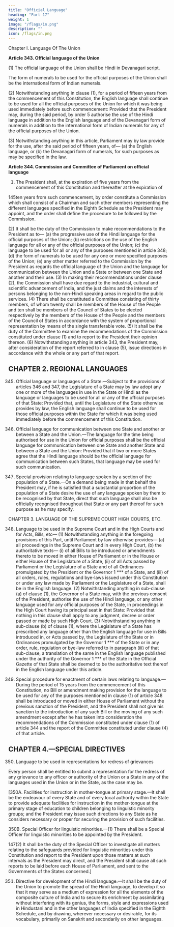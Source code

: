 ```yaml
---
title: "Official Language"
heading: "Part 17"
weight: 1
image: "/flags/in.png"
description: ""
icon: /flags/in.png
---
```



Chapter I. Language Of The Union

**Article 343. Official language of the Union**

(1) The official language of the Union shall be Hindi in Devanagari script.

The form of numerals to be used for the official purposes of the Union shall be the international form
of Indian numerals.

(2) Notwithstanding anything in clause (1), for a period of fifteen years from the commencement of
this Constitution, the English language shall continue to be used for all the official purposes of the Union for which it was being used immediately before such commencement:
Provided that the President may, during the said period, by order 5 authorise the use of the Hindi
language in addition to the English language and of the Devanagari form of numerals in addition to the
international form of Indian numerals for any of the official purposes of the Union.

(3) Notwithstanding anything in this article, Parliament may by law provide for the use, after the said period of fifteen years, of—
(a) the English language, or
(b) the Devanagari form of numerals,
for such purposes as may be specified in the law.


**Article 344. Commission and Committee of Parliament on official language**

1) The President shall, at the expiration of five years from the commencement of this Constitution and thereafter at the expiration of 

<!-- 1. The words and letters “specified in Part A or Part B of the First Schedule” omitted by the Constitution (Seventh Amendment)
Act, 1956, s. 29 and Sch. (w.e.f. 1-11-1956).
2. The words “or Rajpramukh” omitted by s. 29 and Sch., ibid.
3. See the Constitution (Scheduled Tribes) Order, 1950 (C.O. 22), the Constitution (Scheduled Tribes) (Union Territories) Order,
1951 (C.O. 33), the Constituion (Andaman and Nicobar Islands) Scheduled Tribes Order, 1959 (C.O. 58), the Constitution
(Dadra and Nagar Haveli) (Scheduled Tribes) Order, 1962 (C.O. 65), the Constitution (Scheduled Tribes) (Uttar Pradesh)
Order, 1967 (C.O. 78), the Constitution (Goa, Daman and Diu) Scheduled Tribes Order, 1968 (C.O. 82), the Constitution
(Nagaland) Scheduled Tribes Order, 1970, (C.O 88) and the Constitution (Sikkim) Scheduled Tribes Order, 1978 (C.O. 111).
4. Ins. by the Constitution (One Hundred and Second Amendment) Act, 2018, s. 4 (w.e.f. 11-8-2018).
5. See C.O. 41. -->

145ten years from such commencement, by order constitute a Commission which shall consist of a Chairman
and such other members representing the different languages specified in the Eighth Schedule as the
President may appoint, and the order shall define the procedure to be followed by the Commission.

(2) It shall be the duty of the Commission to make recommendations to the President as to—
(a) the progressive use of the Hindi language for the official purposes of the Union;
(b) restrictions on the use of the English language for all or any of the official purposes of the
Union;
(c) the language to be used for all or any of the purposes mentioned in article 348;
(d) the form of numerals to be used for any one or more specified purposes of the Union;
(e) any other matter referred to the Commission by the President as regards the official language
of the Union and the language for communication between the Union and a State or between one State
and another and their use.
(3) In making their recommendations under clause (2), the Commission shall have due regard to the
industrial, cultural and scientific advancement of India, and the just claims and the interests of persons
belonging to the non-Hindi speaking areas in regard to the public services.
(4) There shall be constituted a Committee consisting of thirty members, of whom twenty shall be
members of the House of the People and ten shall be members of the Council of States to be elected
respectively by the members of the House of the People and the members of the Council of States in
accordance with the system of proportional representation by means of the single transferable vote.
(5) It shall be the duty of the Committee to examine the recommendations of the Commission
constituted under clause (1) and to report to the President their opinion thereon.
(6) Notwithstanding anything in article 343, the President may, after consideration of the report referred
to in clause (5), issue directions in accordance with the whole or any part of that report.

## CHAPTER 2. REGIONAL LANGUAGES

345. Official language or languages of a State.—Subject to the provisions of articles 346 and 347,
the Legislature of a State may by law adopt any one or more of the languages in use in the State or Hindi as the language or languages to be used for all or any of the official purposes of that State:
Provided that, until the Legislature of the State otherwise provides by law, the English language shall continue to be used for those official purposes within the State for which it was being used immediately before the commencement of this Constitution.

346. Official language for communication between one State and another or between a State and
the Union.—The language for the time being authorised for use in the Union for official purposes shall be
the official language for communication between one State and another State and between a State and the
Union:
Provided that if two or more States agree that the Hindi language should be the official language for
communication between such States, that language may be used for such communication.
347. Special provision relating to language spoken by a section of the population of a State.—On
a demand being made in that behalf the President may, if he is satisfied that a substantial proportion of the
population of a State desire the use of any language spoken by them to be recognised by that State, direct
that such language shall also be officially recognised throughout that State or any part thereof for such
purpose as he may specify.


CHAPTER 3. LANGUAGE OF THE SUPREME COURT HIGH COURTS, ETC.

348. Language to be used in the Supreme Court and in the High Courts and for Acts, Bills, etc—
(1) Notwithstanding anything in the foregoing provisions of this Part, until Parliament by law otherwise
provides—
(a) all proceedings in the Supreme Court and in every High Court,
(b) the authoritative texts—
(i) of all Bills to be introduced or amendments thereto to be moved in either House of
Parliament or in the House or either House of the Legislature of a State,
(ii) of all Acts passed by Parliament or the Legislature of a State and of all Ordinances
promulgated by the President or the Governor 1 *** of a State, and
(iii) of all orders, rules, regulations and bye-laws issued under this Constitution or under any
law made by Parliament or the Legislature of a State,
shall be in the English language.
(2) Notwithstanding anything in sub-clause (a) of clause (1), the Governor of a State may, with the
previous consent of the President, authorise the use of the Hindi language, or any other language used for
any official purposes of the State, in proceedings in the High Court having its principal seat in that State:
Provided that nothing in this clause shall apply to any judgment, decree or order passed or made by
such High Court.
(3) Notwithstanding anything in sub-clause (b) of clause (1), where the Legislature of a State has
prescribed any language other than the English language for use in Bills introduced in, or Acts passed by, the
Legislature of the State or in Ordinances promulgated by the Governor 1 *** of the State or in any order, rule,
regulation or bye-law referred to in paragraph (iii) of that sub-clause, a translation of the same in the English
language published under the authority of the Governor 1 *** of the State in the Official Gazette of that State
shall be deemed to be the authoritative text thereof in the English language under this article.

349. Special procedure for enactment of certain laws relating to language.—During the period of 15 years from the commencement of this Constitution, no Bill or amendment making provision for the language to be used for any of the purposes mentioned in clause (1) of article 348 shall be introduced or moved in either House of Parliament without the previous sanction of the President, and the President shall not give his sanction to the introduction of any such Bill or the moving of any such amendment except after he has taken into consideration the recommendations of the Commission constituted under clause (1) of article 344 and the report of the Committee constituted under clause (4) of that article.


## CHAPTER 4.—SPECIAL DIRECTIVES

350. Language to be used in representations for redress of grievances

Every person shall be entitled to submit a representation for the redress of any grievance to any officer or authority of the Union
or a State in any of the languages used in the Union or in the State, as the case may be.

[350A. Facilities for instruction in mother-tongue at primary stage.—It shall be the endeavour of
every State and of every local authority within the State to provide adequate facilities for instruction in the
mother-tongue at the primary stage of education to children belonging to linguistic minority groups; and
the President may issue such directions to any State as he considers necessary or proper for securing the
provision of such facilities.

350B. Special Officer for linguistic minorities.—(1) There shall be a Special Officer for linguistic
minorities to be appointed by the President.
<!-- 1. The words “or Rajpramukh” omitted by the Constitution (Seventh Amendment) Act, 1956, s.29 and Sch. (w.e.f. 1-11-1956).
2. Ins. by the Constitution (Seventh Amendment) Act, 1956, s. 21 (w.e.f. 1-11-1956). -->

147(2) It shall be the duty of the Special Officer to investigate all matters relating to the safeguards provided for
linguistic minorities under this Constitution and report to the President upon those matters at such intervals as
the President may direct, and the President shall cause all such reports to be laid before each House of Parliament,
and sent to the Governments of the States concerned.]

351. Directive for development of the Hindi language.—It shall be the duty of the Union to promote
the spread of the Hindi language, to develop it so that it may serve as a medium of expression for all the
elements of the composite culture of India and to secure its enrichment by assimilating without interfering
with its genius, the forms, style and expressions used in Hindustani and in the other languages of India
specified in the Eighth Schedule, and by drawing, wherever necessary or desirable, for its vocabulary,
primarily on Sanskrit and secondarily on other languages.
